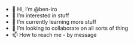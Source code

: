 - 👋 Hi, I’m @ben-iro
- 👀 I’m interested in stuff
- 🌱 I’m currently learning more stuff
- 💞️ I’m looking to collaborate on all sorts of thing
- 📫 How to reach me - by message

<!---
ben-iro/ben-iro is a ✨ special ✨ repository because its `README.md` (this file) appears on your GitHub profile.
You can click the Preview link to take a look at your changes.
--->

